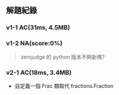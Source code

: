 ## 解題紀錄
### v1-1 AC(31ms, 4.5MB)

### v1-2 NA(score:0%)
> zerojudge 的 python 版本不夠新嗎?

### v2-1 AC(18ms, 3.4MB)
- 自定義一個 Frac 類取代 fractions.Fraction
